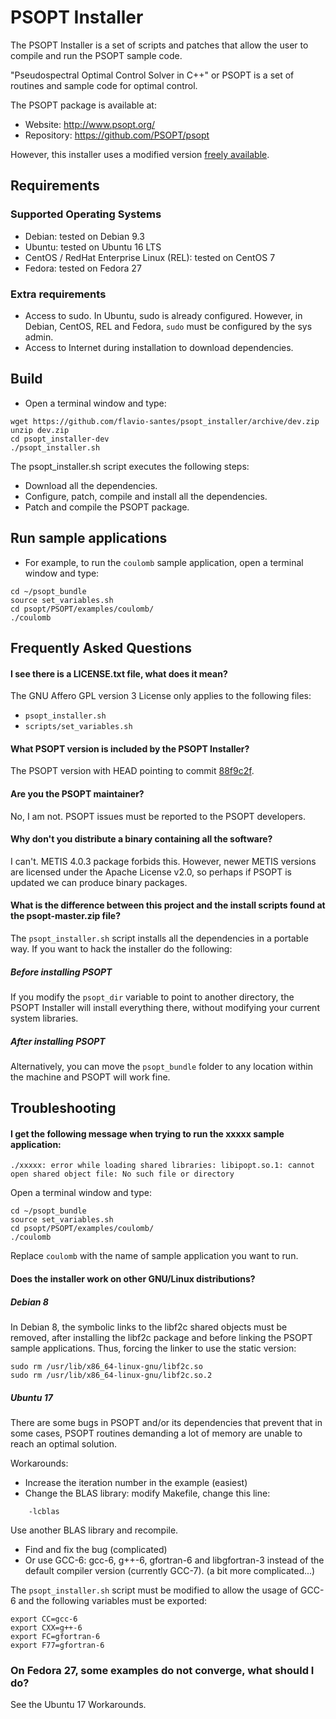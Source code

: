 # PSOPT Installer

The PSOPT Installer is a set of scripts and patches that allow
the user to compile and run the PSOPT sample code.

"Pseudospectral Optimal Control Solver in C++" or PSOPT is a set
of routines and sample code for optimal control.

The PSOPT package is available at:

- Website: http://www.psopt.org/
- Repository: https://github.com/PSOPT/psopt

However, this installer uses a modified version
[freely available](https://github.com/flavio-santes/psopt).

## Requirements

### Supported Operating Systems
- Debian: tested on Debian 9.3
- Ubuntu: tested on Ubuntu 16 LTS
- CentOS / RedHat Enterprise Linux (REL): tested on CentOS 7
- Fedora: tested on Fedora 27

### Extra requirements
- Access to sudo. In Ubuntu, sudo is already configured.
  However, in Debian, CentOS, REL and Fedora, `sudo` must be
  configured by the sys admin.
- Access to Internet during installation to download dependencies.

## Build

- Open a terminal window and type:
```
wget https://github.com/flavio-santes/psopt_installer/archive/dev.zip
unzip dev.zip
cd psopt_installer-dev
./psopt_installer.sh
```

The psopt_installer.sh script executes the following steps:

- Download all the dependencies.
- Configure, patch, compile and install all the dependencies.
- Patch and compile the PSOPT package.

## Run sample applications

- For example, to run the `coulomb` sample application,
  open a terminal window and type:

```
cd ~/psopt_bundle
source set_variables.sh
cd psopt/PSOPT/examples/coulomb/
./coulomb
```

## Frequently Asked Questions

#### I see there is a LICENSE.txt file, what does it mean?

The GNU Affero GPL version 3 License only applies to the following
files:

- `psopt_installer.sh`
- `scripts/set_variables.sh`

#### What PSOPT version is included by the PSOPT Installer?

The PSOPT version with HEAD pointing to commit
[88f9c2f](https://github.com/PSOPT/psopt/commit/88f9c2f9f91538ea6bb355b485e93bbdee7ffbcd).

#### Are you the PSOPT maintainer?

No, I am not. PSOPT issues must be reported to the PSOPT developers.

#### Why don't you distribute a binary containing all the software?

I can't. METIS 4.0.3 package forbids this. However, newer METIS versions
are licensed under the Apache License v2.0, so perhaps if PSOPT is updated
we can produce binary packages.

#### What is the difference between this project and the install scripts found at the psopt-master.zip file?

The `psopt_installer.sh` script installs all the dependencies in
a portable way. If you want to hack the installer do the following:

##### Before installing PSOPT

If you modify the `psopt_dir` variable to point to another directory, the
PSOPT Installer will install everything there, without modifying your
current system libraries.

##### After installing PSOPT

Alternatively, you can move the `psopt_bundle` folder to any location
within the machine and PSOPT will work fine.

## Troubleshooting

#### I get the following message when trying to run the xxxxx sample application:
```
./xxxxx: error while loading shared libraries: libipopt.so.1: cannot open shared object file: No such file or directory
```

Open a terminal window and type:
```
cd ~/psopt_bundle
source set_variables.sh
cd psopt/PSOPT/examples/coulomb/
./coulomb
```

Replace `coulomb` with the name of sample application you want to run.

#### Does the installer work on other GNU/Linux distributions?

##### Debian 8

In Debian 8, the symbolic links to the libf2c shared objects must be
removed, after installing the libf2c package and before linking the
PSOPT sample applications. Thus, forcing the linker to use the static
version:

```
sudo rm /usr/lib/x86_64-linux-gnu/libf2c.so
sudo rm /usr/lib/x86_64-linux-gnu/libf2c.so.2
```

##### Ubuntu 17

There are some bugs in PSOPT and/or its dependencies that prevent that
in some cases, PSOPT routines demanding a lot of memory are unable
to reach an optimal solution.

Workarounds:
- Increase the iteration number in the example (easiest)
- Change the BLAS library: modify Makefile, change this line:
```
	-lcblas
```
  Use another BLAS library and recompile.
- Find and fix the bug (complicated)
- Or use GCC-6: gcc-6, g++-6, gfortran-6 and libgfortran-3 instead of
the default compiler version (currently GCC-7). (a bit more complicated...)

The `psopt_installer.sh` script must be modified to allow the usage of
GCC-6 and the following variables must be exported:

```
export CC=gcc-6
export CXX=g++-6
export FC=gfortran-6
export F77=gfortran-6
```

### On Fedora 27, some examples do not converge, what should I do?

See the Ubuntu 17 Workarounds.

